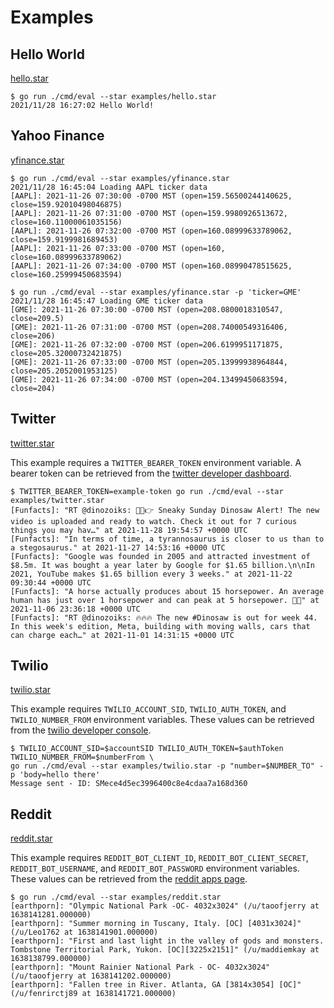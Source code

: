 # Examples

## Hello World

[hello.star](./hello.star)

```console
$ go run ./cmd/eval --star examples/hello.star
2021/11/28 16:27:02 Hello World!
```

## Yahoo Finance

[yfinance.star](./yfinance.star)

```console
$ go run ./cmd/eval --star examples/yfinance.star
2021/11/28 16:45:04 Loading AAPL ticker data
[AAPL]: 2021-11-26 07:30:00 -0700 MST (open=159.56500244140625, close=159.92010498046875)
[AAPL]: 2021-11-26 07:31:00 -0700 MST (open=159.9980926513672, close=160.11000061035156)
[AAPL]: 2021-11-26 07:32:00 -0700 MST (open=160.08999633789062, close=159.9199981689453)
[AAPL]: 2021-11-26 07:33:00 -0700 MST (open=160, close=160.08999633789062)
[AAPL]: 2021-11-26 07:34:00 -0700 MST (open=160.08990478515625, close=160.25999450683594)
```

```console
$ go run ./cmd/eval --star examples/yfinance.star -p 'ticker=GME'
2021/11/28 16:45:47 Loading GME ticker data
[GME]: 2021-11-26 07:30:00 -0700 MST (open=208.0800018310547, close=209.5)
[GME]: 2021-11-26 07:31:00 -0700 MST (open=208.74000549316406, close=206)
[GME]: 2021-11-26 07:32:00 -0700 MST (open=206.6199951171875, close=205.32000732421875)
[GME]: 2021-11-26 07:33:00 -0700 MST (open=205.13999938964844, close=205.2052001953125)
[GME]: 2021-11-26 07:34:00 -0700 MST (open=204.13499450683594, close=204)
```

## Twitter

[twitter.star](./twitter.star)

This example requires a `TWITTER_BEARER_TOKEN` environment variable. A bearer
token can be retrieved from the [twitter developer
dashboard](https://developer.twitter.com/en/portal/dashboard).

```console
$ TWITTER_BEARER_TOKEN=example-token go run ./cmd/eval --star examples/twitter.star
[Funfacts]: "RT @dinozoiks: 👀🚨👉 Sneaky Sunday Dinosaw Alert! The new video is uploaded and ready to watch. Check it out for 7 curious things you may hav…" at 2021-11-28 19:54:57 +0000 UTC
[Funfacts]: "In terms of time, a tyrannosaurus is closer to us than to a stegosaurus." at 2021-11-27 14:53:16 +0000 UTC
[Funfacts]: "Google was founded in 2005 and attracted investment of $8.5m. It was bought a year later by Google for $1.65 billion.\n\nIn 2021, YouTube makes $1.65 billion every 3 weeks." at 2021-11-22 09:30:44 +0000 UTC
[Funfacts]: "A horse actually produces about 15 horsepower. An average human has just over 1 horsepower and can peak at 5 horsepower. 🐴💪" at 2021-11-06 23:36:18 +0000 UTC
[Funfacts]: "RT @dinozoiks: 🔥🔥🔥 The new #Dinosaw is out for week 44. In this week's edition, Meta, building with moving walls, cars that can charge each…" at 2021-11-01 14:31:15 +0000 UTC
```

## Twilio

[twilio.star](./twilio.star)

This example requires `TWILIO_ACCOUNT_SID`, `TWILIO_AUTH_TOKEN`, and `TWILIO_NUMBER_FROM` environment variables. These values can be retrieved from the [twilio developer
console](https://console.twilio.com/).

```console
$ TWILIO_ACCOUNT_SID=$accountSID TWILIO_AUTH_TOKEN=$authToken TWILIO_NUMBER_FROM=$numberFrom \
go run ./cmd/eval --star examples/twilio.star -p "number=$NUMBER_TO" -p 'body=hello there'
Message sent - ID: SMece4d5ec3996400c8e4cdaa7a168d360
```

## Reddit

[reddit.star](./reddit.star)

This example requires `REDDIT_BOT_CLIENT_ID`, `REDDIT_BOT_CLIENT_SECRET`, `REDDIT_BOT_USERNAME`, and `REDDIT_BOT_PASSWORD` environment variables. These values can be retrieved from the [reddit apps
page](https://old.reddit.com/prefs/apps/).

```console
$ go run ./cmd/eval --star examples/reddit.star
[earthporn]: "Olympic National Park -OC- 4032x3024" (/u/taoofjerry at 1638141281.000000)
[earthporn]: "Summer morning in Tuscany, Italy. [OC] [4031x3024]" (/u/Leo1762 at 1638141901.000000)
[earthporn]: "First and last light in the valley of gods and monsters. Tombstone Territorial Park, Yukon. [OC][3225x2151]" (/u/maddiemkay at 1638138799.000000)
[earthporn]: "Mount Rainier National Park - OC- 4032x3024" (/u/taoofjerry at 1638141202.000000)
[earthporn]: "Fallen tree in River. Atlanta, GA [3814x3054] [OC]" (/u/fenrirctj89 at 1638141721.000000)
```
